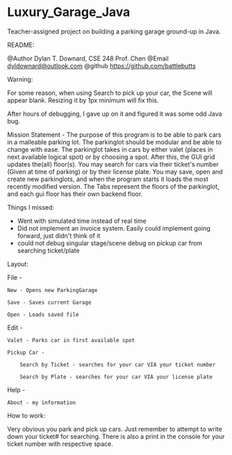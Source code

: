 # Luxury_Garage_Java
Teacher-assigned project on building a parking garage ground-up in Java.

README:


@Author Dylan T. Downard, CSE 248 Prof. Chen
@Email dyldownard@outlook.com
@github https://github.com/battlebutts



Warning:

For some reason, when using Search to pick up your car, the Scene will appear blank. Resizing it by 1px minimum will fix this.

After hours of debugging, I gave up on it and figured it was some odd Java bug.



Mission Statement - The purpose of this program is to be able to park cars in a malleable parking lot.
The parkinglot should be modular and be able to change with ease. The parkinglot takes in cars by either
valet (places in next available logical spot) or by choosing a spot. After this, the GUI grid updates the(all) floor(s).
You may search for cars via their ticket's number (Given at time of parking) or by their license plate. You may save, open and create
new parkinglots, and when the program starts it loads the most recently modified version. The Tabs represent the floors of
the parkinglot, and each gui floor has their own backend floor.


Things I missed:
- Went with simulated time instead of real time
- Did not implement an invoice system. Easily could implement going forward, just didn't think of it
- could not debug singular stage/scene debug on pickup car from searching ticket/plate


Layout:



File -

	New - Opens new ParkingGarage

	Save - Saves current Garage

	Open - Loads saved file

Edit -

	Valet - Parks car in first available spot

	Pickup Car -

		Search by Ticket - searches for your car VIA your ticket number

		Search by Plate - searches for your car VIA your license plate

Help -

	About - my information





How to work:

Very obvious you park and pick up cars. Just remember to attempt to write down your ticket# for searching. There is also a print in the console for your ticket number with respective space.
